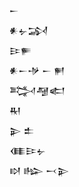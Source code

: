 <div class='block'>
<div class='line'>𒀸</div>
<div class='line'>𒀭𒉡𒋆</div>
<div class='line'>𒄿𒊓</div>
<div class='line'>𒀭𒀸𒋩 𒀸 𒂍</div>
<div class='line'>𒅋𒆷𒅗</div>
<div class='line'>𒊑</div>
<div class='line'>𒉌 𒉺</div>
<div class='line'>𒈪𒄿𒉡</div>
<div class='line'>𒊭 𒈗 𒁁𒉌</div>
</div>